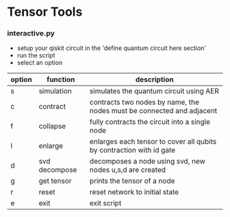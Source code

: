 # Tensor Tools

### interactive.py
- setup your qiskit circuit in the 'define quantum circuit here section'
- run the script
- select an option

| option | function      | description                                                           |
|--------|---------------|-----------------------------------------------------------------------|
| s      | simulation    | simulates the quantum circuit using AER                               |
| c      | contract      | contracts two nodes by name, the nodes must be connected and adjacent |
| f      | collapse      | fully contracts the circuit into a single node                        |
| l      | enlarge       | enlarges each tensor to cover all qubits by contraction with id gate  |
| d      | svd decompose | decomposes a node using svd, new nodes u,s,d are created              |
| g      | get tensor    | prints the tensor of a node                                           |
| r      | reset         | reset network to initial state                                        |
| e      | exit          | exit script                                                           | 
